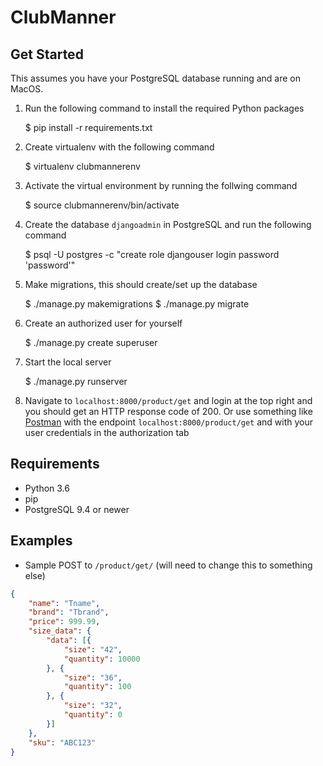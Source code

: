 # ClubManner

## Get Started

This assumes you have your PostgreSQL database running and are on MacOS.

1. Run the following command to install the required Python packages
    
    $ pip install -r requirements.txt

2. Create virtualenv with the following command

    $ virtualenv clubmannerenv

3. Activate the virtual environment by running the follwing command

    $ source clubmannerenv/bin/activate

3. Create the database `djangoadmin` in PostgreSQL and run the following command

    $ psql -U postgres -c "create role djangouser login password 'password'"

4. Make migrations, this should create/set up the database

    $ ./manage.py makemigrations
    $ ./manage.py migrate

5. Create an authorized user for yourself

    $ ./manage.py create superuser

6. Start the local server

    $ ./manage.py runserver

7. Navigate to `localhost:8000/product/get` and login at the top right and you should get an HTTP response code of 200. Or use something like [Postman](https://www.getpostman.com/) with the endpoint `localhost:8000/product/get` and with your user credentials in the authorization tab


## Requirements

+ Python 3.6
+ pip
+ PostgreSQL 9.4 or newer

## Examples

+ Sample POST to `/product/get/` (will need to change this to something else)

```JSON
{
    "name": "Tname",
    "brand": "Tbrand",
    "price": 999.99,
    "size_data": {
        "data": [{
            "size": "42",
            "quantity": 10000
        }, {
            "size": "36",
            "quantity": 100
        }, {
            "size": "32",
            "quantity": 0
        }]
    },
    "sku": "ABC123"
}
```